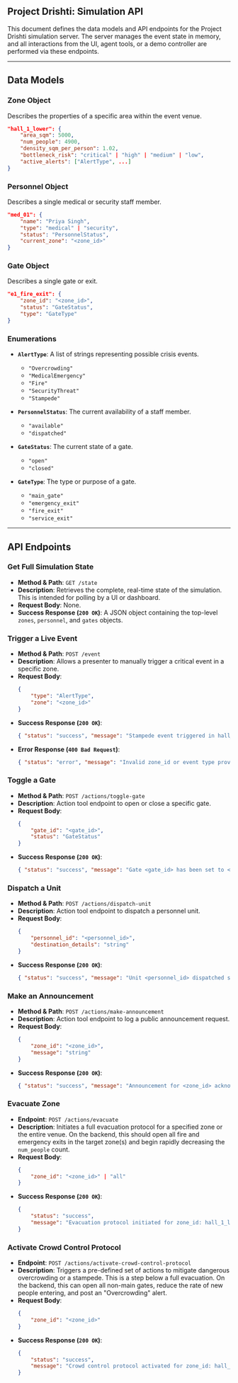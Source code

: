 ## **Project Drishti: Simulation API**

This document defines the data models and API endpoints for the Project Drishti simulation server. The server manages the event state in memory, and all interactions from the UI, agent tools, or a demo controller are performed via these endpoints.

-----

## **Data Models**

### Zone Object

Describes the properties of a specific area within the event venue.

```json
"hall_1_lower": {
    "area_sqm": 5000,
    "num_people": 4900,
    "density_sqm_per_person": 1.02,
    "bottleneck_risk": "critical" | "high" | "medium" | "low",
    "active_alerts": ["AlertType", ...]
}
```

### Personnel Object

Describes a single medical or security staff member.

```json
"med_01": {
    "name": "Priya Singh",
    "type": "medical" | "security",
    "status": "PersonnelStatus",
    "current_zone": "<zone_id>"
}
```

### Gate Object

Describes a single gate or exit.

```json
"e1_fire_exit": {
    "zone_id": "<zone_id>",
    "status": "GateStatus",
    "type": "GateType"
}
```

### Enumerations

  * **`AlertType`**: A list of strings representing possible crisis events.

      * `"Overcrowding"`
      * `"MedicalEmergency"`
      * `"Fire"`
      * `"SecurityThreat"`
      * `"Stampede"`

  * **`PersonnelStatus`**: The current availability of a staff member.

      * `"available"`
      * `"dispatched"`

  * **`GateStatus`**: The current state of a gate.

      * `"open"`
      * `"closed"`

  * **`GateType`**: The type or purpose of a gate.

      * `"main_gate"`
      * `"emergency_exit"`
      * `"fire_exit"`
      * `"service_exit"`

-----

## **API Endpoints**

### Get Full Simulation State

  * **Method & Path**: `GET /state`
  * **Description**: Retrieves the complete, real-time state of the simulation. This is intended for polling by a UI or dashboard.
  * **Request Body**: None.
  * **Success Response (`200 OK`)**: A JSON object containing the top-level `zones`, `personnel`, and `gates` objects.

### Trigger a Live Event

  * **Method & Path**: `POST /event`
  * **Description**: Allows a presenter to manually trigger a critical event in a specific zone.
  * **Request Body**:
    ```json
    {
        "type": "AlertType",
        "zone": "<zone_id>"
    }
    ```
  * **Success Response (`200 OK`)**:
    ```json
    { "status": "success", "message": "Stampede event triggered in hall_1_lower" }
    ```
  * **Error Response (`400 Bad Request`)**:
    ```json
    { "status": "error", "message": "Invalid zone_id or event type provided." }
    ```

### Toggle a Gate

  * **Method & Path**: `POST /actions/toggle-gate`
  * **Description**: Action tool endpoint to open or close a specific gate.
  * **Request Body**:
    ```json
    {
        "gate_id": "<gate_id>",
        "status": "GateStatus"
    }
    ```
  * **Success Response (`200 OK`)**:
    ```json
    { "status": "success", "message": "Gate <gate_id> has been set to <status>" }
    ```

### Dispatch a Unit

  * **Method & Path**: `POST /actions/dispatch-unit`
  * **Description**: Action tool endpoint to dispatch a personnel unit.
  * **Request Body**:
    ```json
    {
        "personnel_id": "<personnel_id>",
        "destination_details": "string"
    }
    ```
  * **Success Response (`200 OK`)**:
    ```json
    { "status": "success", "message": "Unit <personnel_id> dispatched successfully" }
    ```

### Make an Announcement

  * **Method & Path**: `POST /actions/make-announcement`
  * **Description**: Action tool endpoint to log a public announcement request.
  * **Request Body**:
    ```json
    {
        "zone_id": "<zone_id>",
        "message": "string"
    }
    ```
  * **Success Response (`200 OK`)**:
    ```json
    { "status": "success", "message": "Announcement for <zone_id> acknowledged" }
    ```


### Evacuate Zone

  * **Endpoint**: `POST /actions/evacuate`
  * **Description**: Initiates a full evacuation protocol for a specified zone or the entire venue. On the backend, this should open all fire and emergency exits in the target zone(s) and begin rapidly decreasing the `num_people` count.
  * **Request Body**:
    ```json
    {
        "zone_id": "<zone_id>" | "all"
    }
    ```
  * **Success Response (`200 OK`)**:
    ```json
    {
        "status": "success",
        "message": "Evacuation protocol initiated for zone_id: hall_1_lower"
    }
    ```

### Activate Crowd Control Protocol

  * **Endpoint**: `POST /actions/activate-crowd-control-protocol`
  * **Description**: Triggers a pre-defined set of actions to mitigate dangerous overcrowding or a stampede. This is a step below a full evacuation. On the backend, this can open all non-main gates, reduce the rate of new people entering, and post an "Overcrowding" alert.
  * **Request Body**:
    ```json
    {
        "zone_id": "<zone_id>"
    }
    ```
  * **Success Response (`200 OK`)**:
    ```json
    {
        "status": "success",
        "message": "Crowd control protocol activated for zone_id: hall_1_lower"
    }
    ```